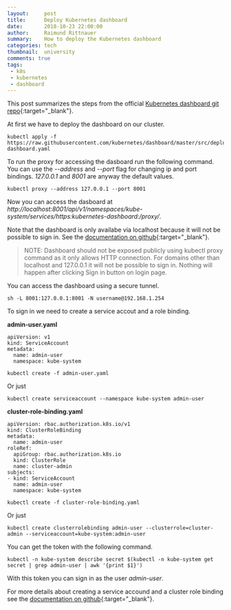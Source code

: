 ```yaml
---
layout:     post
title:      Deploy Kubernetes dashboard
date:       2018-10-23 22:00:00
author:     Raimund Rittnauer
summary:    How to deploy the Kubernetes dashboard
categories: tech
thumbnail:  university
comments: true
tags:
 - k8s
 - kubernetes
 - dashboard
---
```


This post summarizes the steps from the official [Kubernetes dashboard git repo][1]{:target="_blank"}.

At first we have to deploy the dashboard on our cluster.

````
kubectl apply -f https://raw.githubusercontent.com/kubernetes/dashboard/master/src/deploy/recommended/kubernetes-dashboard.yaml
````

To run the proxy for accessing the dasboard run the following command. You can use the _--address_ and _--port_ flag for changing ip and port bindings. _127.0.0.1_ and _8001_ are anyway the default values.

````
kubectl proxy --address 127.0.0.1 --port 8001
````

Now you can access the dasboard at _http://localhost:8001/api/v1/namespaces/kube-system/services/https:kubernetes-dashboard:/proxy/_.

Note that the dashboard is only availabe via localhost because it will not be possible to sign in. See the [documentation on github][2]{:target="_blank"}.

<blockquote>
NOTE: Dashboard should not be exposed publicly using kubectl proxy command as it only allows HTTP connection. For domains other than localhost and 127.0.0.1 it will not be possible to sign in. Nothing will happen after clicking Sign in button on login page.
</blockquote>

You can access the dashboard using a secure tunnel.

````
sh -L 8001:127.0.0.1:8001 -N username@192.168.1.254
````

To sign in we need to create a service accout and a role binding.

__admin-user.yaml__
````
apiVersion: v1
kind: ServiceAccount
metadata:
  name: admin-user
  namespace: kube-system
````

````
kubectl create -f admin-user.yaml
````

Or just

````
kubectl create serviceaccount --namespace kube-system admin-user
````

__cluster-role-binding.yaml__
````
apiVersion: rbac.authorization.k8s.io/v1
kind: ClusterRoleBinding
metadata:
  name: admin-user
roleRef:
  apiGroup: rbac.authorization.k8s.io
  kind: ClusterRole
  name: cluster-admin
subjects:
- kind: ServiceAccount
  name: admin-user
  namespace: kube-system
````

````
kubectl create -f cluster-role-binding.yaml
````

Or just

````
kubectl create clusterrolebinding admin-user --clusterrole=cluster-admin --serviceaccount=kube-system:admin-user
````

You can get the token with the following command.

````
kubectl -n kube-system describe secret $(kubectl -n kube-system get secret | grep admin-user | awk '{print $1}')
````

With this token you can sign in as the user _admin-user_.

For more details about creating a service accound and a cluster role binding see the [documentation on github][3]{:target="_blank"}.

[1]: https://github.com/kubernetes/dashboard
[2]: https://github.com/kubernetes/dashboard/wiki/Accessing-Dashboard---1.7.X-and-above#kubectl-proxy
[3]: https://github.com/kubernetes/dashboard/wiki/Creating-sample-user